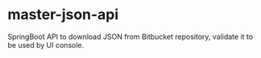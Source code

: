 # master-json-api
SpringBoot API to download  JSON from Bitbucket repository, validate it to be used by UI console.
